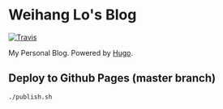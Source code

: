 # Weihang Lo's Blog

[![Travis](https://img.shields.io/travis/weihanglo/weihanglo.github.io.svg)](https://travis-ci.org/weihanglo/weihanglo.github.io)

My Personal Blog. Powered by [Hugo](https://gohugo.io/).

## Deploy to Github Pages (master branch)

```bash
./publish.sh
```
